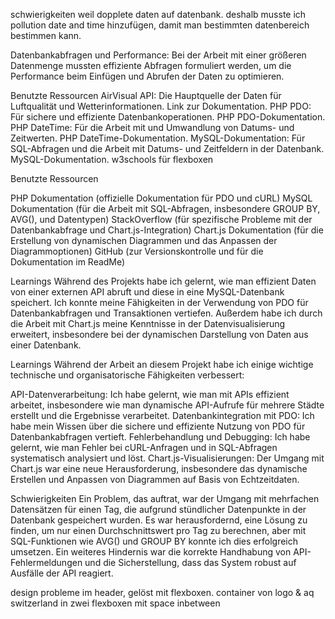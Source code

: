 schwierigkeiten weil dopplete daten auf datenbank. deshalb musste ich pollution date and time hinzufügen, damit man bestimmten datenbereich bestimmen kann.

Datenbankabfragen und Performance: Bei der Arbeit mit einer größeren Datenmenge mussten effiziente Abfragen formuliert werden, um die Performance beim Einfügen und Abrufen der Daten zu optimieren.

Benutzte Ressourcen
AirVisual API: Die Hauptquelle der Daten für Luftqualität und Wetterinformationen. Link zur Dokumentation.
PHP PDO: Für sichere und effiziente Datenbankoperationen. PHP PDO-Dokumentation.
PHP DateTime: Für die Arbeit mit und Umwandlung von Datums- und Zeitwerten. PHP DateTime-Dokumentation.
MySQL-Dokumentation: Für SQL-Abfragen und die Arbeit mit Datums- und Zeitfeldern in der Datenbank. MySQL-Dokumentation.
w3schools für flexboxen

Benutzte Ressourcen

PHP Dokumentation (offizielle Dokumentation für PDO und cURL)
MySQL Dokumentation (für die Arbeit mit SQL-Abfragen, insbesondere GROUP BY, AVG(), und Datentypen)
StackOverflow (für spezifische Probleme mit der Datenbankabfrage und Chart.js-Integration)
Chart.js Dokumentation (für die Erstellung von dynamischen Diagrammen und das Anpassen der Diagrammoptionen)
GitHub (zur Versionskontrolle und für die Dokumentation im ReadMe)

Learnings
Während des Projekts habe ich gelernt, wie man effizient Daten von einer externen API abruft und diese in eine MySQL-Datenbank speichert. Ich konnte meine Fähigkeiten in der Verwendung von PDO für Datenbankabfragen und Transaktionen vertiefen. Außerdem habe ich durch die Arbeit mit Chart.js meine Kenntnisse in der Datenvisualisierung erweitert, insbesondere bei der dynamischen Darstellung von Daten aus einer Datenbank.

Learnings
Während der Arbeit an diesem Projekt habe ich einige wichtige technische und organisatorische Fähigkeiten verbessert:

API-Datenverarbeitung: Ich habe gelernt, wie man mit APIs effizient arbeitet, insbesondere wie man dynamische API-Aufrufe für mehrere Städte erstellt und die Ergebnisse verarbeitet.
Datenbankintegration mit PDO: Ich habe mein Wissen über die sichere und effiziente Nutzung von PDO für Datenbankabfragen vertieft.
Fehlerbehandlung und Debugging: Ich habe gelernt, wie man Fehler bei cURL-Anfragen und in SQL-Abfragen systematisch analysiert und löst.
Chart.js-Visualisierungen: Der Umgang mit Chart.js war eine neue Herausforderung, insbesondere das dynamische Erstellen und Anpassen von Diagrammen auf Basis von Echtzeitdaten.

Schwierigkeiten
Ein Problem, das auftrat, war der Umgang mit mehrfachen Datensätzen für einen Tag, die aufgrund stündlicher Datenpunkte in der Datenbank gespeichert wurden. Es war herausfordernd, eine Lösung zu finden, um nur einen Durchschnittswert pro Tag zu berechnen, aber mit SQL-Funktionen wie AVG() und GROUP BY konnte ich dies erfolgreich umsetzen. Ein weiteres Hindernis war die korrekte Handhabung von API-Fehlermeldungen und die Sicherstellung, dass das System robust auf Ausfälle der API reagiert.


design probleme im header, gelöst mit flexboxen. container von logo & aq switzerland in zwei flexboxen mit space inbetween

